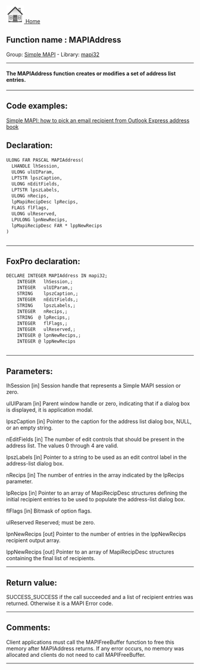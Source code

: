 [<img src="../../images/home.png"> Home ](https://github.com/VFPX/Win32API)  

## Function name : MAPIAddress
Group: [Simple MAPI](../../functions_group.md#Simple_MAPI)  -  Library: [mapi32](../../Libraries.md#mapi32)  
***  


#### The MAPIAddress function creates or modifies a set of address list entries.
***  


## Code examples:
[Simple MAPI: how to pick an email recipient from Outlook Express address book](../../samples/sample_407.md)  

## Declaration:
```foxpro  
ULONG FAR PASCAL MAPIAddress(
  LHANDLE lhSession,
  ULONG ulUIParam,
  LPTSTR lpszCaption,
  ULONG nEditFields,
  LPTSTR lpszLabels,
  ULONG nRecips,
  lpMapiRecipDesc lpRecips,
  FLAGS flFlags,
  ULONG ulReserved,
  LPULONG lpnNewRecips,
  lpMapiRecipDesc FAR * lppNewRecips
)
  
```  
***  


## FoxPro declaration:
```foxpro  
DECLARE INTEGER MAPIAddress IN mapi32;
	INTEGER   lhSession,;
	INTEGER   ulUIParam,;
	STRING    lpszCaption,;
	INTEGER   nEditFields,;
	STRING    lpszLabels,;
	INTEGER   nRecips,;
	STRING  @ lpRecips,;
	INTEGER   flFlags,;
	INTEGER   ulReserved,;
	INTEGER @ lpnNewRecips,;
	INTEGER @ lppNewRecips
  
```  
***  


## Parameters:
lhSession 
[in] Session handle that represents a Simple MAPI session or zero.

ulUIParam 
[in] Parent window handle or zero, indicating that if a dialog box is displayed, it is application modal.

lpszCaption 
[in] Pointer to the caption for the address list dialog box, NULL, or an empty string.

nEditFields 
[in] The number of edit controls that should be present in the address list. The values 0 through 4 are valid.

lpszLabels 
[in] Pointer to a string to be used as an edit control label in the address-list dialog box.

nRecips 
[in] The number of entries in the array indicated by the lpRecips parameter.

lpRecips 
[in] Pointer to an array of MapiRecipDesc structures defining the initial recipient entries to be used to populate the address-list dialog box.

flFlags 
[in] Bitmask of option flags.

ulReserved 
Reserved; must be zero.

lpnNewRecips 
[out] Pointer to the number of entries in the lppNewRecips recipient output array.

lppNewRecips 
[out] Pointer to an array of MapiRecipDesc structures containing the final list of recipients.  
***  


## Return value:
SUCCESS_SUCCESS if the call succeeded and a list of recipient entries was returned. Otherwise it is a MAPI Error code.  
***  


## Comments:
Client applications must call the MAPIFreeBuffer function to free this memory after MAPIAddress returns. If any error occurs, no memory was allocated and clients do not need to call MAPIFreeBuffer.  
  
***  

